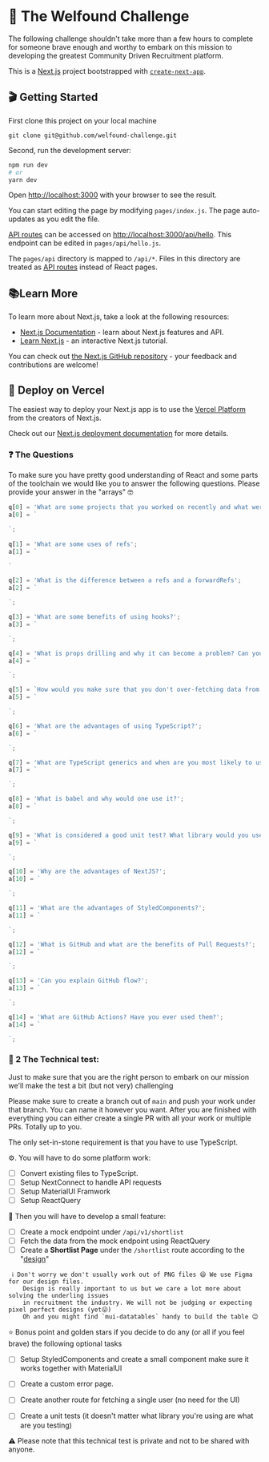 # 🎉 The Welfound Challenge

The following challenge shouldn't take more than a few hours to complete for someone brave enough and worthy to embark on 
this mission to developing the greatest Community Driven Recruitment platform.


This is a [Next.js](https://nextjs.org/) project bootstrapped with [`create-next-app`](https://github.com/vercel/next.js/tree/canary/packages/create-next-app).

## 🎬 Getting Started

First clone this project on your local machine
```
git clone git@github.com/welfound-challenge.git
```

Second, run the development server:

```bash
npm run dev
# or
yarn dev
```

Open [http://localhost:3000](http://localhost:3000) with your browser to see the result.

You can start editing the page by modifying `pages/index.js`. The page auto-updates as you edit the file.

[API routes](https://nextjs.org/docs/api-routes/introduction) can be accessed on [http://localhost:3000/api/hello](http://localhost:3000/api/hello). This endpoint can be edited in `pages/api/hello.js`.

The `pages/api` directory is mapped to `/api/*`. Files in this directory are treated as [API routes](https://nextjs.org/docs/api-routes/introduction) instead of React pages.

## 📚Learn More

To learn more about Next.js, take a look at the following resources:

- [Next.js Documentation](https://nextjs.org/docs) - learn about Next.js features and API.
- [Learn Next.js](https://nextjs.org/learn) - an interactive Next.js tutorial.

You can check out [the Next.js GitHub repository](https://github.com/vercel/next.js/) - your feedback and contributions are welcome!

## 🚀 Deploy on Vercel

The easiest way to deploy your Next.js app is to use the [Vercel Platform](https://vercel.com/new?utm_medium=default-template&filter=next.js&utm_source=create-next-app&utm_campaign=create-next-app-readme) from the creators of Next.js.

Check out our [Next.js deployment documentation](https://nextjs.org/docs/deployment) for more details.

### ❓ The Questions
To make sure you have pretty good understanding of React and some parts of the toolchain we would like you to answer
the following questions. Please provide your answer in the "arrays" 🤓 

```typescript
q[0] = 'What are some projects that you worked on recently and what were some of the challenges you had to overcome?';
a[0] = `

`;
 
q[1] = 'What are some uses of refs';
a[1] = `

`

q[2] = 'What is the difference between a refs and a forwardRefs';
a[2] = `

`;

q[3] = 'What are some benefits of using hooks?';
a[3] = `

`;

q[4] = 'What is props drilling and why it can become a problem? Can you specify ways to avoid it?';
a[4] = `

`;

q[5] = `How would you make sure that you don't over-fetching data from the server?`;
a[5] = `

`;

q[6] = 'What are the advantages of using TypeScript?';
a[6] = `

`;

q[7] = 'What are TypeScript generics and when are you most likely to use them?';
a[7] = `

`;

q[8] = 'What is babel and why would one use it?';
a[8] = `

`;

q[9] = 'What is considered a good unit test? What library would you use for unit testing?';
a[9] = `

`;

q[10] = 'Why are the advantages of NextJS?';
a[10] = `

`;

q[11] = 'What are the advantages of StyledComponents?';
a[11] = `

`;

q[12] = 'What is GitHub and what are the benefits of Pull Requests?';
a[12] = `

`;

q[13] = 'Can you explain GitHub flow?';
a[13] = `

`;

q[14] = 'What are GitHub Actions? Have you ever used them?';
a[14] = `

`;
```



### 🎯 2 The Technical test:
Just to make sure that you are the right person to embark on our mission we'll make the test a bit (but not very)
challenging

Please make sure to create a branch out of `main` and push your work under that branch. You can name it however you want.
After you are finished with everything you can either create a single PR with all your work or multiple PRs. 
Totally up to you.

The only set-in-stone requirement is that you have to use TypeScript.


⚙️. You will have to do some platform work:

- [ ] Convert existing files to TypeScript.
- [ ] Setup NextConnect to handle API requests
- [ ] Setup MaterialUI Framwork
- [ ] Setup ReactQuery

🧱 Then you will have to develop a small feature:

- [ ] Create a mock endpoint under `/api/v1/shortlist`
- [ ] Fetch the data from the mock endpoint using ReactQuery
- [ ] Create a **Shortlist Page** under the `/shortlist` route according to the "[design](docs/features/shortlist/shortlist.png)"
  
```    
 ℹ️ Don't worry we don't usually work out of PNG files 😄 We use Figma for our design files. 
    Design is really important to us but we care a lot more about solving the underling issues 
    in recruitment the industry. We will not be judging or expecting pixel perfect designs (yet😛)
    Oh and you might find `mui-datatables` handy to build the table 😉
```

⭐️ Bonus point and golden stars if you decide to do any (or all if you feel brave) the following optional tasks
 
- [ ] Setup StyledComponents and create a small component make sure it works together with MaterialUI
- [ ] Create a custom error page.
- [ ] Create another route for fetching a single user (no need for the UI)
- [ ] Create a unit tests (it doesn't matter what library you're using are what are you testing)




⚠️ Please note that this technical test is private and not to be shared with anyone. 





